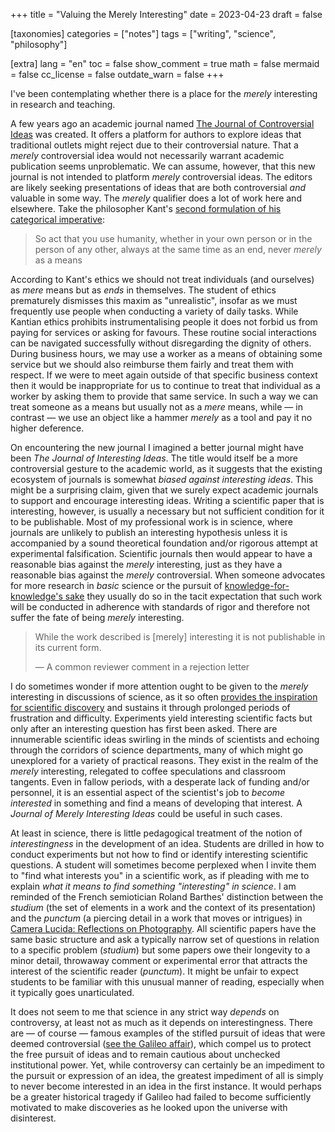 +++
title = "Valuing the Merely Interesting"
date = 2023-04-23
draft = false

[taxonomies]
categories = ["notes"]
tags = ["writing", "science", "philosophy"]

[extra]
lang = "en"
toc = false
show_comment = true
math = false
mermaid = false
cc_license = false
outdate_warn = false
+++

I've been contemplating whether there is a place for the *merely* interesting in research and teaching.

<!-- more -->

A few years ago an academic journal named [The Journal of Controversial Ideas](https://www.journalofcontroversialideas.org) was created. It offers a platform for authors to explore ideas that traditional outlets might reject due to their controversial nature. That a *merely* controversial idea would not necessarily warrant academic publication seems unproblematic. We can assume, however, that this new journal is not intended to platform *merely* controversial ideas. The editors are likely seeking presentations of ideas that are both controversial *and* valuable in some way. The *merely* qualifier does a lot of work here and elsewhere. Take the philosopher Kant's [second formulation of his categorical imperative](https://plato.stanford.edu/entries/kant-moral):

> So act that you use humanity, whether in your own person or in the person of any other, always at the same time as an end, never *merely* as a means

According to Kant's ethics we should not treat individuals (and ourselves) as *mere* means but as *ends* in themselves. The student of ethics prematurely dismisses this maxim as "unrealistic", insofar as we must frequently use people when conducting a variety of daily tasks. While Kantian ethics prohibits instrumentalising people it does not forbid us from paying for services or asking for favours. These routine social interactions can be navigated successfully without disregarding the dignity of others. During business hours, we may use a worker as a means of obtaining some service but we should also reimburse them fairly and treat them with respect. If we were to meet again outside of that specific business context then it would be inappropriate for us to continue to treat that individual as a worker by asking them to provide that same service. In such a way we can treat someone as a means but usually not as a *mere* means, while — in contrast — we use an object like a hammer *merely* as a tool and pay it no higher deference.

On encountering the new journal I imagined a better journal might have been *The Journal of Interesting Ideas*. The title would itself be a more controversial gesture to the academic world, as it suggests that the existing ecosystem of journals is somewhat *biased against interesting ideas*. This might be a surprising claim, given that we surely expect academic journals to support and encourage interesting ideas. Writing a scientific paper that is interesting, however, is usually a necessary but not sufficient condition for it to be publishable. Most of my professional work is in science, where journals are unlikely to publish an interesting hypothesis unless it is accompanied by a sound theoretical foundation and/or rigorous attempt at experimental falsification. Scientific journals then would appear to have a reasonable bias against the *merely* interesting, just as they have a reasonable bias against the *merely* controversial. When someone advocates for more research in *basic* science or the pursuit of [knowledge-for-knowledge's sake](https://theconversation.com/academics-fear-the-value-of-knowledge-for-its-own-sake-is-diminishing-75341) they usually do so in the tacit expectation that such work will be conducted in adherence with standards of rigor and therefore not suffer the fate of being *merely* interesting.

> While the work described is [merely] interesting it is not publishable in its current form.
> 
> — A common reviewer comment in a rejection letter

I do sometimes wonder if more attention ought to be given to the *merely* interesting in discussions of science, as it so often [provides the inspiration for scientific discovery](https://web.mit.edu/redingtn/www/netadv/SP20151130.html) and sustains it through prolonged periods of frustration and difficulty. Experiments yield interesting scientific facts but only after an interesting question has first been asked. There are innumerable scientific ideas swirling in the minds of scientists and echoing through the corridors of science departments, many of which might go unexplored for a variety of practical reasons. They exist in the realm of the *merely* interesting, relegated to coffee speculations and classroom tangents. Even in fallow periods, with a desperate lack of funding and/or personnel, it is an essential aspect of the scientist's job to *become interested* in something and find a means of developing that interest. A *Journal of Merely Interesting Ideas* could be useful in such cases. 

At least in science, there is little pedagogical treatment of the notion of *interestingness* in the development of an idea. Students are drilled in how to conduct experiments but not how to find or identify interesting scientific questions. A student will sometimes become perplexed when I invite them to "find what interests you" in a scientific work, as if pleading with me to explain *what it means to find something "interesting" in science*. I am reminded of the French semiotician Roland Barthes' distinction between the *studium* (the set of elements in a work and the context of its presentation) and the *punctum* (a piercing detail in a work that moves or intrigues) in [Camera Lucida: Reflections on Photography](https://en.wikipedia.org/wiki/Camera_lucida). All scientific papers have the same basic structure and ask a typically narrow set of questions in relation to a specific problem (*studium*) but some papers owe their longevity to a minor detail, throwaway comment or experimental error that attracts the interest of the scientific reader (*punctum*). It might be unfair to expect students to be familiar with this unusual manner of reading, especially when it typically goes unarticulated.

It does not seem to me that science in any strict way *depends* on controversy, at least not as much as it depends on interestingness. There are — of course — famous examples of the stifled pursuit of ideas that were deemed controversial ([see the Galileo affair](https://www.newscientist.com/article/mg13618460-600-vatican-admits-galileo-was-right/)), which compel us to protect the free pursuit of ideas and to remain cautious about unchecked institutional power. Yet, while controversy can certainly be an impediment to the pursuit or expression of an idea, the greatest impediment of all is simply to never become interested in an idea in the first instance. It would perhaps be a greater historical tragedy if Galileo had failed to become sufficiently motivated to make discoveries as he looked upon the universe with disinterest.
